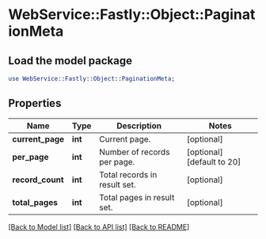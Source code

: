 # WebService::Fastly::Object::PaginationMeta

## Load the model package
```perl
use WebService::Fastly::Object::PaginationMeta;
```

## Properties
Name | Type | Description | Notes
------------ | ------------- | ------------- | -------------
**current_page** | **int** | Current page. | [optional] 
**per_page** | **int** | Number of records per page. | [optional] [default to 20]
**record_count** | **int** | Total records in result set. | [optional] 
**total_pages** | **int** | Total pages in result set. | [optional] 

[[Back to Model list]](../README.md#documentation-for-models) [[Back to API list]](../README.md#documentation-for-api-endpoints) [[Back to README]](../README.md)


